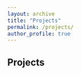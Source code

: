```yaml
---
layout: archive
title: "Projects"
permalink: /projects/
author_profile: true
---
```



## Projects

